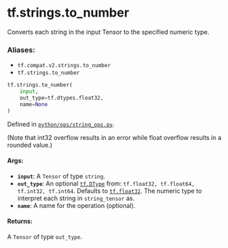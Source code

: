 <div itemscope itemtype="http://developers.google.com/ReferenceObject">
<meta itemprop="name" content="tf.strings.to_number" />
<meta itemprop="path" content="Stable" />
</div>

# tf.strings.to_number

Converts each string in the input Tensor to the specified numeric type.

### Aliases:

* `tf.compat.v2.strings.to_number`
* `tf.strings.to_number`

``` python
tf.strings.to_number(
    input,
    out_type=tf.dtypes.float32,
    name=None
)
```



Defined in [`python/ops/string_ops.py`](/code/stable/tensorflow/python/ops/string_ops.py).

<!-- Placeholder for "Used in" -->

(Note that int32 overflow results in an error while float overflow
results in a rounded value.)

#### Args:


* <b>`input`</b>: A `Tensor` of type `string`.
* <b>`out_type`</b>: An optional <a href="../../tf/dtypes/DType.md"><code>tf.DType</code></a> from: `tf.float32, tf.float64, tf.int32,
  tf.int64`. Defaults to <a href="../../tf.md#float32"><code>tf.float32</code></a>.
  The numeric type to interpret each string in `string_tensor` as.
* <b>`name`</b>: A name for the operation (optional).


#### Returns:

A `Tensor` of type `out_type`.
